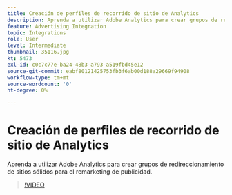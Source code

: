 ```yaml
---
title: Creación de perfiles de recorrido de sitio de Analytics
description: Aprenda a utilizar Adobe Analytics para crear grupos de redireccionamiento de sitios sólidos para el remarketing de Advertising Cloud.
feature: Advertising Integration
topic: Integrations
role: User
level: Intermediate
thumbnail: 35116.jpg
kt: 5473
exl-id: c0c7c77e-ba24-48b3-a793-a519fbd45e12
source-git-commit: eabf80121425753fb3f6ab00d188a29669f94908
workflow-type: tm+mt
source-wordcount: '0'
ht-degree: 0%

---
```


# Creación de perfiles de recorrido de sitio de Analytics

Aprenda a utilizar Adobe Analytics para crear grupos de redireccionamiento de sitios sólidos para el remarketing de publicidad.

>[!VIDEO](https://video.tv.adobe.com/v/35116/?quality=12&learn=on)

